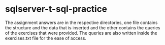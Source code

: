 # sqlserver-t-sql-practice
The assignment answers are in the respective directories, one file contains the structure and the data that is inserted and the other contains the queries of the exercises that were provided.
The queries are also written inside the exercises.txt file for the ease of access.
